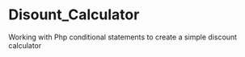# Disount_Calculator
Working with Php conditional statements to create a simple discount calculator
